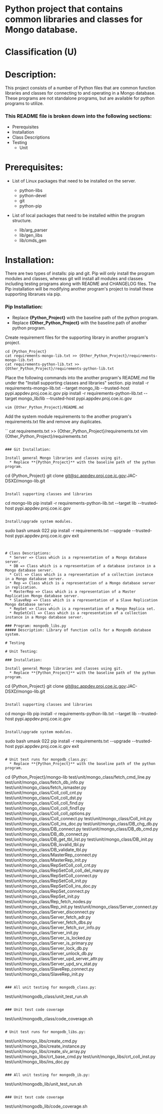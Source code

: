 # Python project that contains common libraries and classes for Mongo database.
# Classification (U)

# Description:
  This project consists of a number of Python files that are common function libraries and classes for connecting to and operating in a Mongo database.  These programs are not standalone programs, but are available for python programs to utilize.


###  This README file is broken down into the following sections:
 * Prerequisites
 * Installation
 * Class Descriptions
 * Testing
   - Unit


# Prerequisites:

  * List of Linux packages that need to be installed on the server.
    - python-libs
    - python-devel
    - git
    - python-pip

  * List of local packages that need to be installed within the program structure.
    - lib/arg_parser
    - lib/gen_libs
    - lib/cmds_gen


# Installation:
  There are two types of installs: pip and git.  Pip will only install the program modules and classes, whereas git will install all modules and classes including testing programs along with README and CHANGELOG files.  The Pip installation will be modifying another program's project to install these supporting librarues via pip.

### Pip Installation:
  * Replace **{Python_Project}** with the baseline path of the python program.
  * Replace **{Other_Python_Project}** with the baseline path of another python program.

Create requirement files for the supporting library in another program's project.

```
cd {Python_Project}
cat requirements-mongo-lib.txt >> {Other_Python_Project}/requirements-mongo-lib.txt
cat requirements-python-lib.txt >> {Other_Python_Project}/requirements-python-lib.txt
```

Place the following commands into the another program's README.md file under the "Install supporting classes and libraries" section.
   pip install -r requirements-mongo-lib.txt --target mongo_lib --trusted-host pypi.appdev.proj.coe.ic.gov
   pip install -r requirements-python-lib.txt --target mongo_lib/lib --trusted-host pypi.appdev.proj.coe.ic.gov

```
vim {Other_Python_Project}/README.md
```

Add the system module requirements to the another program's requirements.txt file and remove any duplicates.

``
cat requirements.txt >> {Other_Python_Project}/requirements.txt
vim {Other_Python_Project}/requirements.txt
```

### Git Installation:

Install general Mongo libraries and classes using git.
  * Replace **{Python_Project}** with the baseline path of the python program.

```
cd {Python_Project}
git clone git@sc.appdev.proj.coe.ic.gov:JAC-DSXD/mongo-lib.git
```

Install supporting classes and libraries

```
cd mongo-lib
pip install -r requirements-python-lib.txt --target lib --trusted-host pypi.appdev.proj.coe.ic.gov
```

Install/upgrade system modules.

```
sudo bash
umask 022
pip install -r requirements.txt --upgrade --trusted-host pypi.appdev.proj.coe.ic.gov
exit
```


# Class Descriptions:
  * Server => Class which is a representation of a Mongo database server.
  * DB => Class which is a representation of a database instance in a Mongo database server.
  * Coll => Class which is a representation of a collection instance in a Mongo database server.
  * Rep => Class which is a representation of a Mongo database server in replication.
  * MasterRep => Class which is a representation of a Master Replication Mongo database server.
  * SlaveRep => Class which is a representation of a Slave Replication Mongo database server.
  * RepSet => Class which is a representation of a Mongo Replica set.
  * RepSetColl => Class which is a representation of a collection instance in a Mongo database server.

### Program: mongodb_libs.py
##### Description: Library of function calls for a Mongodb database system.

# Testing

# Unit Testing:

### Installation:

Install general Mongo libraries and classes using git.
  * Replace **{Python_Project}** with the baseline path of the python program.

```
cd {Python_Project}
git clone git@sc.appdev.proj.coe.ic.gov:JAC-DSXD/mongo-lib.git
```

Install supporting classes and libraries

```
cd mongo-lib
pip install -r requirements-python-lib.txt --target lib --trusted-host pypi.appdev.proj.coe.ic.gov
```

Install/upgrade system modules.

```
sudo bash
umask 022
pip install -r requirements.txt --upgrade --trusted-host pypi.appdev.proj.coe.ic.gov
exit
```

# Unit test runs for mongodb_class.py:
  * Replace **{Python_Project}** with the baseline path of the python program.

```
cd {Python_Project}/mongo-lib
test/unit/mongo_class/fetch_cmd_line.py
test/unit/mongo_class/fetch_db_info.py
test/unit/mongo_class/fetch_ismaster.py
test/unit/mongo_class/Coll_coll_cnt.py
test/unit/mongo_class/Coll_coll_dst.py
test/unit/mongo_class/Coll_coll_find.py
test/unit/mongo_class/Coll_coll_find1.py
test/unit/mongo_class/Coll_coll_options.py
test/unit/mongo_class/Coll_connect.py
test/unit/mongo_class/Coll_init.py
test/unit/mongo_class/Coll_ins_doc.py
test/unit/mongo_class/DB_chg_db.py
test/unit/mongo_class/DB_connect.py
test/unit/mongo_class/DB_db_cmd.py
test/unit/mongo_class/DB_db_connect.py
test/unit/mongo_class/DB_get_tbl_list.py
test/unit/mongo_class/DB_init.py
test/unit/mongo_class/DB_isvalid_tbl.py
test/unit/mongo_class/DB_validate_tbl.py
test/unit/mongo_class/MasterRep_connect.py
test/unit/mongo_class/MasterRep_init.py
test/unit/mongo_class/RepSetColl_coll_cnt.py
test/unit/mongo_class/RepSetColl_coll_del_many.py
test/unit/mongo_class/RepSetColl_connect.py
test/unit/mongo_class/RepSetColl_init.py
test/unit/mongo_class/RepSetColl_ins_doc.py
test/unit/mongo_class/RepSet_connect.py
test/unit/mongo_class/RepSet_init.py
test/unit/mongo_class/Rep_fetch_nodes.py
test/unit/mongo_class/Rep_init.py
test/unit/mongo_class/Server_connect.py
test/unit/mongo_class/Server_disconnect.py
test/unit/mongo_class/Server_fetch_adr.py
test/unit/mongo_class/Server_fetch_dbs.py
test/unit/mongo_class/Server_fetch_svr_info.py
test/unit/mongo_class/Server_init.py
test/unit/mongo_class/Server_is_locked.py
test/unit/mongo_class/Server_is_primary.py
test/unit/mongo_class/Server_lock_db.py
test/unit/mongo_class/Server_unlock_db.py
test/unit/mongo_class/Server_upd_server_attr.py
test/unit/mongo_class/Server_upd_srv_stat.py
test/unit/mongo_class/SlaveRep_connect.py
test/unit/mongo_class/SlaveRep_init.py
```

### All unit testing for mongodb_class.py:
```
test/unit/mongodb_class/unit_test_run.sh
```

### Unit test code coverage
```
test/unit/mongodb_class/code_coverage.sh
```

# Unit test runs for mongodb_libs.py:

```
test/unit/mongo_libs/create_cmd.py
test/unit/mongo_libs/create_instance.py
test/unit/mongo_libs/create_slv_array.py
test/unit/mongo_libs/crt_base_cmd.py
test/unit/mongo_libs/crt_coll_inst.py
test/unit/mongo_libs/ins_doc.py
```

### All unit testing for mongodb_ib.py:
```
test/unit/mongodb_lib/unit_test_run.sh
```

### Unit test code coverage
```
test/unit/mongodb_lib/code_coverage.sh
```

